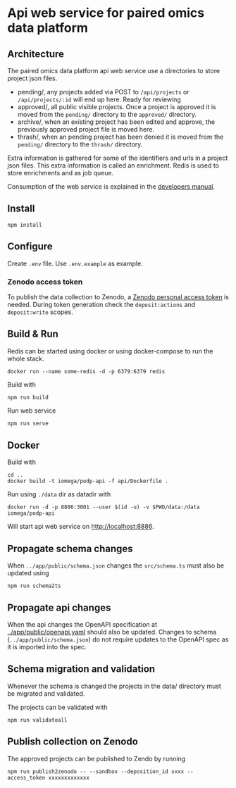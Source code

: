 # Api web service for paired omics data platform

## Architecture

The paired omics data platform api web service use a directories to store project json files.

* pending/, any projects added via POST to `/api/projects` or `/api/projects/:id` will end up here. Ready for reviewing
* approved/, all public visible projects. Once a project is approved it is moved from the `pending/` directory to the `approved/` directory.
* archive/, when an existing project has been edited and approve, the previously approved project file is moved here.
* thrash/, when an pending project has been denied it is moved from the `pending/` directory to the `thrash/` directory.

Extra information is gathered for some of the identifiers and urls in a project json files. This extra information is called an enrichment. Redis is used to store enrichments and as job queue.

Consumption of the web service is explained in the [developers manual](../manuals/developers.md).

## Install

```shell
npm install
```

## Configure

Create `.env` file.
Use `.env.example` as example.

### Zenodo access token

To publish the data collection to Zenodo, a [Zenodo personal access token](https://zenodo.org/account/settings/applications/tokens/new/) is needed.
During token generation check the `deposit:actions` and `deposit:write` scopes.

## Build & Run

Redis can be started using docker or using docker-compose to run the whole stack.

```shell
docker run --name some-redis -d -p 6379:6379 redis
```

Build with

```shell
npm run build
```

Run web service

```bash
npm run serve
```

## Docker

Build with

```shell
cd ..
docker build -t iomega/podp-api -f api/Dockerfile .
```

Run using `./data` dir as datadir with

```shell
docker run -d -p 8886:3001 --user $(id -u) -v $PWD/data:/data iomega/podp-api
```

Will start api web service on [http://localhost:8886](http://localhost:8886).

## Propagate schema changes

When `../app/public/schema.json` changes the `src/schema.ts` must also be updated using

```shell
npm run schema2ts
```

## Propagate api changes

When the api changes the OpenAPI specification at [../app/public/openapi.yaml](../app/public/openapi.yaml) should also be updated. Changes to schema (`../app/public/schema.json`) do not require updates to the OpenAPI spec as it is imported into the spec.

## Schema migration and validation

Whenever the schema is changed the projects in the data/ directory must be migrated and validated.

The projects can be validated with

```shell
npm run validateall
```

## Publish collection on Zenodo

The approved projects can be published to Zendo by running

```shell
npm run publish2zenodo -- --sandbox --deposition_id xxxx --access_token xxxxxxxxxxxxx

```
